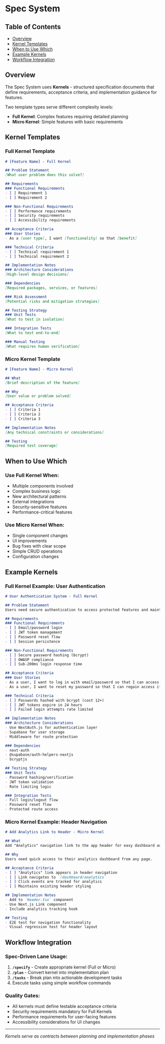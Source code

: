 # Spec System

## Table of Contents
- [Overview](#overview)
- [Kernel Templates](#kernel-templates)
- [When to Use Which](#when-to-use-which)
- [Example Kernels](#example-kernels)
- [Workflow Integration](#workflow-integration)

## Overview

The Spec System uses **Kernels** - structured specification documents that define requirements, acceptance criteria, and implementation guidance for features.

Two template types serve different complexity levels:
- **Full Kernel**: Complex features requiring detailed planning
- **Micro Kernel**: Simple features with basic requirements

## Kernel Templates

### Full Kernel Template
```markdown
# [Feature Name] - Full Kernel

## Problem Statement
[What user problem does this solve?]

## Requirements
### Functional Requirements
- [ ] Requirement 1
- [ ] Requirement 2

### Non-Functional Requirements  
- [ ] Performance requirements
- [ ] Security requirements
- [ ] Accessibility requirements

## Acceptance Criteria
### User Stories
- As a [user type], I want [functionality] so that [benefit]

### Technical Criteria
- [ ] Technical requirement 1
- [ ] Technical requirement 2

## Implementation Notes
### Architecture Considerations
[High-level design decisions]

### Dependencies
[Required packages, services, or features]

### Risk Assessment
[Potential risks and mitigation strategies]

## Testing Strategy
### Unit Tests
[What to test in isolation]

### Integration Tests  
[What to test end-to-end]

### Manual Testing
[What requires human verification]
```

### Micro Kernel Template
```markdown
# [Feature Name] - Micro Kernel

## What
[Brief description of the feature]

## Why
[User value or problem solved]

## Acceptance Criteria
- [ ] Criteria 1
- [ ] Criteria 2
- [ ] Criteria 3

## Implementation Notes
[Any technical constraints or considerations]

## Testing
[Required test coverage]
```

## When to Use Which

### Use Full Kernel When:
- Multiple components involved
- Complex business logic
- New architectural patterns
- External integrations
- Security-sensitive features
- Performance-critical features

### Use Micro Kernel When:
- Single component changes
- UI improvements
- Bug fixes with clear scope
- Simple CRUD operations
- Configuration changes

## Example Kernels

### Full Kernel Example: User Authentication
```markdown
# User Authentication System - Full Kernel

## Problem Statement
Users need secure authentication to access protected features and maintain session state.

## Requirements
### Functional Requirements
- [ ] Email/password login
- [ ] JWT token management
- [ ] Password reset flow
- [ ] Session persistence

### Non-Functional Requirements
- [ ] Secure password hashing (bcrypt)
- [ ] OWASP compliance
- [ ] Sub-200ms login response time

## Acceptance Criteria
### User Stories
- As a user, I want to log in with email/password so that I can access my dashboard
- As a user, I want to reset my password so that I can regain access if forgotten

### Technical Criteria
- [ ] Passwords hashed with bcrypt (cost 12+)
- [ ] JWT tokens expire in 24 hours
- [ ] Failed login attempts rate limited

## Implementation Notes
### Architecture Considerations
- Use NextAuth.js for authentication layer
- Supabase for user storage
- Middleware for route protection

### Dependencies
- next-auth
- @supabase/auth-helpers-nextjs
- bcryptjs

## Testing Strategy
### Unit Tests
- Password hashing/verification
- JWT token validation
- Rate limiting logic

### Integration Tests
- Full login/logout flow
- Password reset flow
- Protected route access
```

### Micro Kernel Example: Header Navigation
```markdown
# Add Analytics Link to Header - Micro Kernel

## What
Add "Analytics" navigation link to the app header for easy dashboard access.

## Why
Users need quick access to their analytics dashboard from any page.

## Acceptance Criteria
- [ ] "Analytics" link appears in header navigation
- [ ] Link navigates to `/dashboard/analytics`
- [ ] Click events are tracked for analytics
- [ ] Maintains existing header styling

## Implementation Notes
- Add to `Header.tsx` component
- Use Next.js Link component
- Include analytics tracking hook

## Testing
- E2E test for navigation functionality
- Visual regression test for header layout
```

## Workflow Integration

### Spec-Driven Lane Usage:
1. **`/specify`** - Create appropriate kernel (Full or Micro)
2. **`/plan`** - Convert kernel into implementation plan
3. **`/tasks`** - Break plan into actionable development tasks
4. Execute tasks using simple workflow commands

### Quality Gates:
- All kernels must define testable acceptance criteria
- Security requirements mandatory for Full Kernels
- Performance requirements for user-facing features
- Accessibility considerations for UI changes

---
*Kernels serve as contracts between planning and implementation phases*